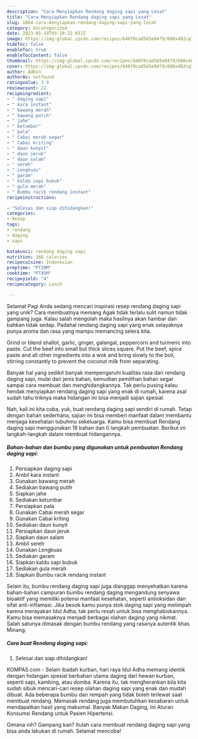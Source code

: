 ```yaml
---
description: "Cara Menyiapkan Rendang daging sapi yang Lezat"
title: "Cara Menyiapkan Rendang daging sapi yang Lezat"
slug: 1064-cara-menyiapkan-rendang-daging-sapi-yang-lezat
category: Uncategorized
date: 2023-05-18T03:10:22.031Z
image: https://img-global.cpcdn.com/recipes/646f0cad565e0479/680x482cq70/rendang-daging-sapi-foto-resep-utama.jpg
hideToc: false
enableToc: true
enableTocContent: false
thumbnail: https://img-global.cpcdn.com/recipes/646f0cad565e0479/680x482cq70/rendang-daging-sapi-foto-resep-utama.jpg
cover: https://img-global.cpcdn.com/recipes/646f0cad565e0479/680x482cq70/rendang-daging-sapi-foto-resep-utama.jpg
author: Admin
authorAv: notfound
ratingvalue: 3.9
reviewcount: 22
recipeingredient:
- " daging sapi"
- " kara instant"
- " bawang merah"
- " bawang putih"
- " jahe"
- " ketumbar"
- " pala"
- " Cabai merah segar"
- " Cabai kriting"
- " daun kunyit"
- " daun jeruk"
- " daun salam"
- " sereh"
- " Lengkuas"
- " garam"
- " kaldu sapi bubuk"
- " gula merah"
- " Bumbu racik rendang instant"
recipeinstructions:

- "Selesai dan siap dihidangkan!"
categories:
- Resep
tags:
- rendang
- daging
- sapi

katakunci: rendang daging sapi 
nutrition: 166 calories
recipecuisine: Indonesian
preptime: "PT20M"
cooktime: "PT45M"
recipeyield: "4"
recipecategory: Lunch

---
```



Selamat Pagi Anda sedang mencari inspirasi resep rendang daging sapi yang unik? Cara membuatnya memang Agak tidak terlalu sulit namun tidak gampang juga. Kalau salah mengolah maka hasilnya akan hambar dan bahkan tidak sedap. Padahal rendang daging sapi yang enak selayaknya punya aroma dan rasa yang mampu memancing selera kita.


Grind or blend shallot, garlic, ginger, galangal, peppercorn and turmeric into paste. Cut the beef into small but thick slices square. Put the beef, spice paste and all other ingredients into a wok and bring slowly to the boil, stirring constantly to prevent the coconut milk from separating.

Banyak hal yang sedikit banyak mempengaruhi kualitas rasa dari rendang daging sapi, mulai dari jenis bahan, kemudian pemilihan bahan segar sampai cara membuat dan menghidangkannya. Tak perlu pusing kalau hendak menyiapkan rendang daging sapi yang enak di rumah, karena asal sudah tahu triknya maka hidangan ini bisa menjadi sajian spesial.


Nah, kali ini kita coba, yuk, buat rendang daging sapi sendiri di rumah. Tetap dengan bahan sederhana, sajian ini bisa memberi manfaat dalam membantu menjaga kesehatan tubuhmu sekeluarga. Kamu bisa membuat Rendang daging sapi menggunakan 18 bahan dan 0 langkah pembuatan. Berikut ini langkah-langkah dalam membuat hidangannya.

<!--inarticleads1-->

##### Bahan-bahan dan bumbu yang digunakan untuk pembuatan Rendang daging sapi:

1. Persiapkan  daging sapi
1. Ambil  kara instant
1. Gunakan  bawang merah
1. Sediakan  bawang putih
1. Siapkan  jahe
1. Sediakan  ketumbar
1. Persiapkan  pala
1. Gunakan  Cabai merah segar
1. Gunakan  Cabai kriting
1. Sediakan  daun kunyit
1. Persiapkan  daun jeruk
1. Siapkan  daun salam
1. Ambil  sereh
1. Gunakan  Lengkuas
1. Sediakan  garam
1. Siapkan  kaldu sapi bubuk
1. Sediakan  gula merah
1. Siapkan  Bumbu racik rendang instant


Selain itu, bumbu rendang daging sapi juga dianggap menyehatkan karena bahan-bahan campuran bumbu rendang daging mengandung senyawa bioaktif yang memiliki potensi manfaat kesehatan, seperti antioksidan dan sifat anti-inflamasi. Jika besok kamu punya stok daging sapi yang melimpah karena merayakan Idul Adha, tak perlu resah untuk bisa menghabiskannya. Kamu bisa memasaknya menjadi berbagai olahan daging yang nikmat. Salah satunya dimasak dengan bumbu rendang yang rasanya autentik khas Minang. 

<!--inarticleads2-->

##### Cara buat Rendang daging sapi:


1. Selesai dan siap dihidangkan!

KOMPAS.com - Selain ibadah kurban, hari raya Idul Adha memang identik dengan hidangan spesial berbahan utama daging dari hewan kurban, seperti sapi, kambing, atau domba. Karena itu, tak mengherankan bila kita sudah sibuk mencari-cari resep olahan daging sapi yang enak dan mudah dibuat. Ada beberapa bumbu dan rempah yang tidak boleh terlewat saat membuat rendang. Memasak rendang juga membutuhkan kesabaran untuk mendapatkan hasil yang maksimal. Banyak Makan Daging, Ini Aturan Konsumsi Rendang untuk Pasien Hipertensi. 

Gimana nih? Gampang kan? Itulah cara membuat rendang daging sapi yang bisa anda lakukan di rumah. Selamat mencoba!
